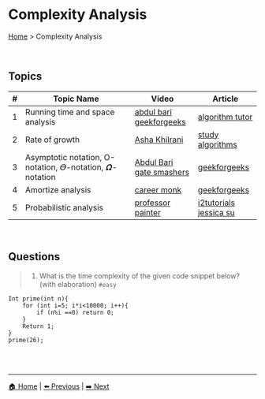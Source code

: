 # Complexity Analysis

[Home](./index.md) > Complexity Analysis

<br>

## Topics

| # | Topic Name | Video | Article|
|-|-|-|-|
| 1 | Running time and space analysis | [abdul bari]() <br> [geekforgeeks]() | [algorithm tutor]() |
| 2 | Rate of growth | [Asha Khilrani]() | [study algorithms]() |
| 3 | Asymptotic notation, O-notation, 𝛳-notation, 𝜴-notation | [Abdul Bari]() <br> [gate smashers]() | [geekforgeeks]() |
| 4 | Amortize analysis | [career monk]() | [geekforgeeks]() |
| 5 | Probabilistic analysis | [professor painter]() | [i2tutorials]() <br> [jessica su]() |

<br>

## Questions

> 1. What is the time complexity of the given code snippet below? (with elaboration) `#easy`
```
Int prime(int n){
    for (int i=5; i*i<10000; i++){
	    if (n%i ==0) return 0;
    }
    Return 1;
}
prime(26);
```

<br>
<br>

----
[🏠 Home](./index.md) | 
[⬅️ Previous](./index.md) | 
[➡️ Next](./arrays.md)